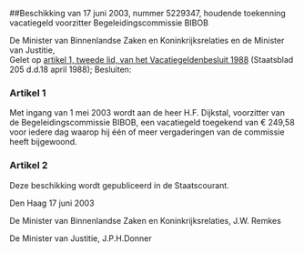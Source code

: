 <meta http-equiv='Content-Type' content='text/html; charset=utf-8' />

##Beschikking van 17 juni 2003, nummer 5229347, houdende toekenning vacatiegeld voorzitter Begeleidingscommissie BIBOB 

De Minister van Binnenlandse Zaken en Koninkrijksrelaties en de Minister van Justitie,  
Gelet op [artikel 1, tweede lid, van het Vacatiegeldenbesluit 1988](../../../../../../../AMvB/vacatiegeldenbesluit/1988/BWBR0004317/README.md) (Staatsblad 205 d.d.18 april 1988);
Besluiten:     

### Artikel  1  

Met ingang van 1 mei 2003 wordt aan de heer H.F. Dijkstal, voorzitter van de Begeleidingscommissie BIBOB, een vacatiegeld toegekend van € 249,58 voor iedere dag waarop hij één of meer vergaderingen van de commissie heeft bijgewoond.  

### Artikel  2  

Deze beschikking wordt gepubliceerd in de Staatscourant. 

Den Haag 
17 juni 2003    

De 
Minister van Binnenlandse Zaken en Koninkrijksrelaties, 
J.W.  Remkes   

De 
Minister van Justitie, 
J.P.H.Donner     
